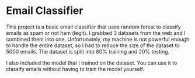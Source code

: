 # Email Classifier

This project is a basic email classifier that uses random forest to classify emails as spam or not ham (legit).
I grabbed 3 datasets from the web and I combined them into one. Unfortunately, my machine is not powerful enough to handle the entire dataset, so I had to reduce the size of the dataset to 5000 emails. The dataset is split into 80% training and 20% testing.

I also included the model that I trained on the dataset. You can use it to classify emails without having to train the model yourself.